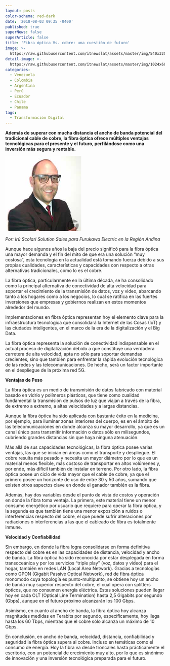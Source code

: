 ```yaml
---
layout: posts
color-schema: red-dark
date: '2018-08-03 09:35 -0400'
published: true
superNews: false
superArticle: false
title: 'Fibra óptica Vs. cobre: una cuestión de futuro'
image: >-
  https://raw.githubusercontent.com/itnewslat/assets/master/img/540x320/Fibra-Optica-p.jpg
detail-image: >-
  https://raw.githubusercontent.com/itnewslat/assets/master/img/1024x680/Fibra-Optica-g.jpg
categories:
  - Venezuela
  - Colombia
  - Argentina
  - Perú
  - Ecuador
  - Chile
  - Panama
tags:
  - Transformación Digital
---
```

**Además de superar con mucha distancia el ancho de banda potencial del tradicional cable de cobre, la fibra óptica ofrece múltiples ventajas tecnológicas para el presente y el futuro, perfilándose como una inversión más segura y rentable.**

![](https://raw.githubusercontent.com/itnewslat/assets/master/img/300x300/Iru-Scolari.jpg)

_Por: Irú Scolari Solution Sales para Furukawa Electric en la Región Andina_
 
Aunque hace algunos años la baja del precio significó para la fibra óptica una mayor demanda y el fin del mito de que era una solución “muy costosa”, esta tecnología en la actualidad está tomando fuerza debido a sus propias cualidades, características y capacidades con respecto a otras alternativas tradicionales, como lo es el cobre.

 La fibra óptica, particularmente en la última década, se ha consolidado como la principal alternativa de conectividad de alta velocidad para soportar el crecimiento de la transmisión de datos, voz y video, abarcando tanto a los hogares como a los negocios, lo cual se ratifica en las fuertes inversiones que empresas y gobiernos realizan en estos momentos alrededor del mundo.
 
Implementaciones en fibra óptica representan hoy el elemento clave para la infraestructura tecnológica que consolidará la Internet de las Cosas (IoT) y las ciudades inteligentes, en el marco de la era de la digitalización y el Big Data.

La fibra óptica representa la solución de conectividad indispensable en el actual proceso de digitalización debido a que constituye una verdadera carretera de alta velocidad, apta no sólo para soportar demandas crecientes, sino que también para enfrentar la rápida evolución tecnológica de las redes y las telecomunicaciones. De hecho, será un factor importante en el despliegue de la próxima red 5G.

**Ventajas de Peso**

La fibra óptica es un medio de transmisión de datos fabricado con material basado en vidrio y polímeros plásticos, que tiene como cualidad fundamental la transmisión de pulsos de luz que viajan a través de la fibra, de extremo a extremo, a altas velocidades y a largas distancias.

Aunque la fibra óptica ha sido aplicada con bastante éxito en la medicina, por ejemplo, para iluminar zonas interiores del cuerpo, es en el ámbito de las telecomunicaciones en donde alcanza su mayor desarrollo, ya que es un canal único para transmitir información o datos sólo en milisegundos, cubriendo grandes distancias sin que haya ninguna atenuación.

Más allá de sus capacidades tecnológicas, la fibra óptica posee varias ventajas, las que se inician en áreas como el transporte y despliegue. El cobre resulta más pesado y necesita un mayor diámetro por lo que es un material menos flexible, más costoso de transportar en altos volúmenes y, por ende, más difícil también de instalar en terreno.
Por otro lado, la fibra óptica posee un ciclo de vida mayor que el cable de cobre, ya que el primero posee un horizonte de uso de entre 30 y 50 años, sumando que existen otros aspectos clave en donde el ganador también es la fibra.

Además, hay dos variables desde el punto de vista de costos y operación en donde la fibra toma ventaja. La primera, este material tiene un menor consumo energético por usuario que requiere para operar la fibra óptica, y la segunda es que también tiene una menor exposición a ruidos o interferencias respecto del cobre, el que puede sufrir alteraciones por radiaciones o interferencias a las que el cableado de fibra es totalmente inmune.

**Velocidad y Confiabilidad**

Sin embargo, en donde la fibra logra consolidarse en forma definitiva respecto del cobre es en las capacidades de distancia, velocidad y ancho de banda. La fibra óptica ha sido reconocida por estar desplegada en forma transoceánica y por los servicios “triple play” (voz, datos y video) para el hogar, también en redes LAN (Local Area Network).
Gracias a tecnologías como GPON (Gigabit Passive Optical Network), red de fibra óptica monomodo cuya topología es punto-multipunto, se obtiene hoy un ancho de banda muy superior respecto del cobre, el cual opera con splitters ópticos, que no consumen energía eléctrica. Estas soluciones pueden llegar hoy en cada OLT (Optical Line Termination) hasta 2,5 Gigabits por segundo (Gbps), aunque en el futuro próximo alcanzarán los 100 Gbps.

Asimismo, en cuanto al ancho de banda, la fibra óptica hoy alcanza magnitudes medidas en Terabits por segundo, específicamente, hoy llega hasta los 60 Tbps, mientras que el cobre sólo alcanza un máximo de 10 Gbps.

 En conclusión, en ancho de banda, velocidad, distancia, confiabilidad y seguridad la fibra óptica supera al cobre. Incluso en temáticas como el consumo de energía. Hoy la fibra va desde troncales hasta prácticamente  el escritorio, con  un potencial de crecimiento muy alto, por lo que es sinónimo de innovación y una inversión tecnológica preparada para el futuro.